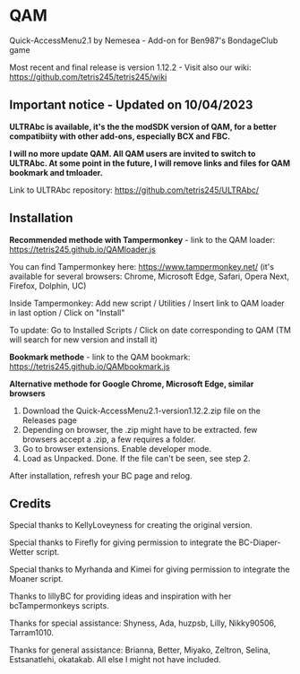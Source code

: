 # QAM

Quick-AccessMenu2.1 by Nemesea - Add-on for Ben987's BondageClub game 

Most recent and final release is version 1.12.2 - Visit also our wiki: https://github.com/tetris245/tetris245/wiki

## Important notice - Updated on 10/04/2023 

**ULTRAbc is available, it's the the modSDK version of QAM, for a better compatibiity with other add-ons, especially BCX and FBC.** 

**I will no more update QAM.  All QAM users are invited to switch to ULTRAbc. At some point in the future, I will remove links and files for QAM bookmark and tmloader.**

Link to ULTRAbc repository: https://github.com/tetris245/ULTRAbc/
 
## Installation 

**Recommended methode with Tampermonkey** - link to the QAM loader: https://tetris245.github.io/QAMloader.js

You can find Tampermonkey here: https://www.tampermonkey.net/ (it's available for several browsers: Chrome, Microsoft Edge, Safari, Opera Next, Firefox, Dolphin, UC)

Inside Tampermonkey: Add new script / Utilities / Insert link to QAM loader in last option / Click on "Install"

To update: Go to Installed Scripts / Click on date corresponding to QAM (TM will search for new version and install it)

**Bookmark methode** - link to the QAM bookmark: https://tetris245.github.io/QAMbookmark.js

**Alternative methode for Google Chrome, Microsoft Edge, similar browsers**
1. Download the Quick-AccessMenu2.1-version1.12.2.zip file on the Releases page
2. Depending on browser, the .zip might have to be extracted. few browsers accept a .zip, a few requires a folder.
3. Go to browser extensions. Enable developer mode.
4. Load as Unpacked. Done. If the file can't be seen, see step 2.

After installation, refresh your BC page and relog.

## Credits

Special thanks to KellyLoveyness for creating the original version.

Special thanks to Firefly for giving permission to integrate the BC-Diaper-Wetter script.

Special thanks to Myrhanda and Kimei for giving permission to integrate the Moaner script.

Thanks to lillyBC for providing ideas and inspiration with her bcTampermonkeys scripts.

Thanks for special assistance:
Shyness, Ada, huzpsb, Lilly, Nikky90506, Tarram1010.

Thanks for general assistance:
Brianna, Better, Miyako, Zeltron, Selina, Estsanatlehi, okatakab.
All else I might not have included.










